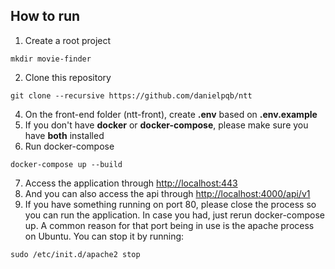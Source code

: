 ## How to run

1. Create a root project

```shell
mkdir movie-finder
```

2. Clone this repository

```shell
git clone --recursive https://github.com/danielpqb/ntt
```

4. On the front-end folder (ntt-front), create **.env** based on **.env.example**
5. If you don't have **docker** or **docker-compose**, please make sure you have **both** installed
6. Run docker-compose

```shell
docker-compose up --build
```

7. Access the application through [http://localhost:443](http://localhost:443)
8. And you can also access the api through [http://localhost:4000/api/v1](http://localhost:4000/api/v1/?title=shrek)
9. If you have something running on port 80, please close the process so you can run the application. In case you had, just rerun docker-compose up. A common reason for that port being in use is the apache process on Ubuntu. You can stop it by running:

```shell
sudo /etc/init.d/apache2 stop
```
